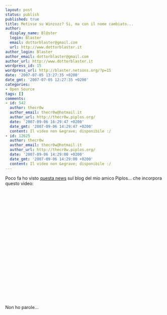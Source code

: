 ```yaml
---
layout: post
status: publish
published: true
title: Metisse su Winzozz? Si, ma con il nome cambiato...
author:
  display_name: Bl@ster
  login: Blaster
  email: dottorblaster@gmail.com
  url: http://www.dottorblaster.it
author_login: Blaster
author_email: dottorblaster@gmail.com
author_url: http://www.dottorblaster.it
wordpress_id: 15
wordpress_url: http://blaster.netsons.org/?p=15
date: '2007-07-05 13:27:35 +0200'
date_gmt: '2007-07-05 12:27:35 +0200'
categories:
- Open Source
tags: []
comments:
- id: 542
  author: thecr0w
  author_email: thecr0w@hotmail.it
  author_url: http://thecr0w.piplos.org/
  date: '2007-09-06 16:29:47 +0200'
  date_gmt: '2007-09-06 14:29:47 +0200'
  content: Il video non &egrave; disponibile :/
- id: 12625
  author: thecr0w
  author_email: thecr0w@hotmail.it
  author_url: http://thecr0w.piplos.org/
  date: '2007-09-06 14:29:00 +0200'
  date_gmt: '2007-09-06 14:29:00 +0200'
  content: Il video non &egrave; disponibile :/
---
```

<p>Poco fa ho visto <a href="http://www.piplos.org/?p=154">questa news</a> sul blog del mio amico Piplos... che incorpora questo video:</p>
<p><object height="350" width="425"><param name="movie" value="http://www.youtube.com/v/PELOcdMttxU"></param><param name="wmode" value="transparent"></param><embed src="http://www.youtube.com/v/PELOcdMttxU" type="application/x-shockwave-flash" wmode="transparent" height="350" width="425"></embed></object></p>
<p>Non ho parole...</p>
